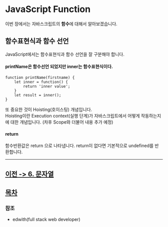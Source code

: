 JavaScript Function
================
이번 장에서는 자바스크립트의 **함수**에 대해서 알아보겠습니다.

## 함수표현식과 함수 선언
JavaScript에서는 함수표현식과 함수 선언을 잘 구분해야 합니다.

#### printName은 함수선언 되었지만 inner는 함수표현식이다.
```
function printName(firstname) {
    let inner = function() {
        return 'inner value';
    }
    let result = inner();
}
```

또 중요한 것이 Hoisting(호이스팅) 개념입니다.<br>
Hoisting이란 Execution context(실행 단계)가 자바스크립트에서 어떻게 작동하는지에 대한 개념입니다. (차후 Scope와 더불어 내용 추가 예정)

#### return
함수반환값은 return 으로 나타냅니다.
return이 없다면 기본적으로 undefined를 반환합니다.

---

## [이전 -> 6. 문자열](https://github.com/devebe/JavaScript/blob/master/6_문자열.md)
## [목차](https://github.com/devebe/JavaScript/blob/master/README.md)

### 참조

- edwith(full stack web developer)